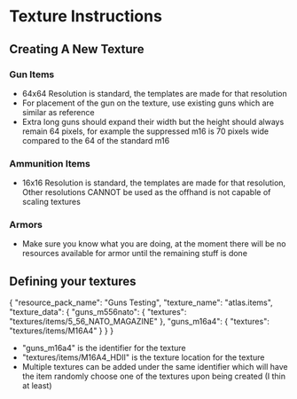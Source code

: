 # Texture Instructions

## Creating A New Texture

### Gun Items
- 64x64 Resolution is standard, the templates are made for that resolution
- For placement of the gun on the texture, use existing guns which are similar as reference
- Extra long guns should expand their width but the height should always remain 64 pixels, for example the suppressed m16 is 70 pixels wide compared to the 64 of the standard m16

### Ammunition Items
- 16x16 Resolution is standard, the templates are made for that resolution, Other resolutions CANNOT be used as the offhand is not capable of scaling textures

### Armors
- Make sure you know what you are doing, at the moment there will be no resources available for armor until the remaining stuff is done

## Defining your textures
{
	"resource_pack_name": "Guns Testing",
	"texture_name": "atlas.items",
	"texture_data": {
		"guns_m556nato": {
			"textures": "textures/items/5_56_NATO_MAGAZINE"
		},
		"guns_m16a4": {
			"textures": "textures/items/M16A4"
		}
	}
}

- "guns_m16a4" is the identifier for the texture
- "textures/items/M16A4_HDII" is the texture location for the texture
- Multiple textures can be added under the same identifier which will have the item randomly choose one of the textures upon being created (I thin at least)